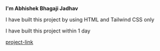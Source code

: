 **I'm Abhishek Bhagaji Jadhav**

I have built this project by using  HTML and Tailwind CSS only

I have built this project within 1 day

[project-link](https://abhi20.netlify.app/)
